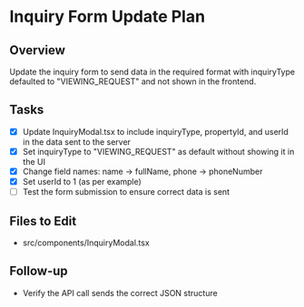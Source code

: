 # Inquiry Form Update Plan

## Overview
Update the inquiry form to send data in the required format with inquiryType defaulted to "VIEWING_REQUEST" and not shown in the frontend.

## Tasks
- [x] Update InquiryModal.tsx to include inquiryType, propertyId, and userId in the data sent to the server
- [x] Set inquiryType to "VIEWING_REQUEST" as default without showing it in the UI
- [x] Change field names: name -> fullName, phone -> phoneNumber
- [x] Set userId to 1 (as per example)
- [ ] Test the form submission to ensure correct data is sent

## Files to Edit
- src/components/InquiryModal.tsx

## Follow-up
- Verify the API call sends the correct JSON structure
